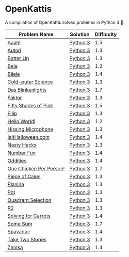 # OpenKattis

A compilation of OpenKattis solved problems in Python 3 :snake:. 

| Problem Name | Solution | Difficulty |
| ------------- |--------------- |------------- |
| [Aaah!](https://open.kattis.com/problems/aaah) | [Python 3](https://github.com/CamilleSalvinien/OpenKattis/blob/main/aaah.py) | 1.5 |
| [Autori](https://open.kattis.com/problems/autori) | [Python 3](https://github.com/CamilleSalvinien/OpenKattis/blob/main/autori.py) | 1.3 |
| [Batter Up](https://open.kattis.com/problems/batterup) | [Python 3](https://github.com/CamilleSalvinien/OpenKattis/blob/main/batterup.py) | 1.3 |
| [Bela](https://open.kattis.com/problems/bela) | [Python 3](https://github.com/CamilleSalvinien/OpenKattis/blob/main/bela.py) | 1.2 |
| [Bijele](https://open.kattis.com/problems/bijele) | [Python 3](https://github.com/CamilleSalvinien/OpenKattis/blob/main/bijele.py) | 1.4 |
| [Cold-puter Science](https://open.kattis.com/problems/cold) | [Python 3](https://github.com/CamilleSalvinien/OpenKattis/blob/main/coldputerscience.py) | 1.3 |
| [Das Blinkenlights](https://open.kattis.com/problems/dasblinkenlights) | [Python 3](https://github.com/CamilleSalvinien/OpenKattis/blob/main/dasblinkenlights.py) | 1.7 |
| [Faktor](https://open.kattis.com/problems/faktor) | [Python 3](https://github.com/CamilleSalvinien/OpenKattis/blob/main/faktor.py) | 1.3 |
| [Fifty Shades of Pink](https://open.kattis.com/problems/fiftyshades) | [Python 3](https://github.com/CamilleSalvinien/OpenKattis/blob/main/fiftyshades.py) | 1.5 |
| [Filip](https://open.kattis.com/problems/filip) | [Python 3](https://github.com/CamilleSalvinien/OpenKattis/blob/main/filip.py) | 1.3 |
| [Hello World!](https://open.kattis.com/problems/hello) | [Python 3](https://github.com/CamilleSalvinien/OpenKattis/blob/main/helloworld.py) | 1.2 |
| [Hissing Microphone](https://open.kattis.com/problems/hissingmicrophone) | [Python 3](https://github.com/CamilleSalvinien/OpenKattis/blob/main/hissingmicrophone.py) | 1.3 |
| [IsItHalloween.com](https://open.kattis.com/problems/isithalloween) | [Python 3](https://github.com/CamilleSalvinien/OpenKattis/blob/main/isithalloween.py) | 1.4 |
| [Nasty Hacks](https://open.kattis.com/problems/nastyhacks) |[Python 3](https://github.com/CamilleSalvinien/OpenKattis/blob/main/nastyhacks.py) | 1.3 |
| [Number Fun](https://open.kattis.com/problems/numberfun) | [Python 3](https://github.com/CamilleSalvinien/OpenKattis/blob/main/numberfun.py) | 1.4 |
| [Oddities](https://open.kattis.com/problems/oddities) | [Python 3](https://github.com/CamilleSalvinien/OpenKattis/blob/main/oddities.py) | 1.4 |
| [One Chicken Per Person!](https://open.kattis.com/problems/onechicken) | [Python 3](https://github.com/CamilleSalvinien/OpenKattis/blob/main/onechicken.py) | 1.7 |
| [Piece of Cake!](https://open.kattis.com/problems/pieceofcake2) | [Python 3](https://github.com/CamilleSalvinien/OpenKattis/blob/main/pieceofcake2.py) | 1.3 |
| [Planina](https://open.kattis.com/problems/planina) | [Python 3](https://github.com/CamilleSalvinien/OpenKattis/blob/main/planina.py) | 1.3 |
| [Pot](https://open.kattis.com/problems/pot) | [Python 3](https://github.com/CamilleSalvinien/OpenKattis/blob/main/pot.py) | 1.3
| [Quadrant Selection](https://open.kattis.com/problems/quadrant) | [Python 3](https://github.com/CamilleSalvinien/OpenKattis/blob/main/quadrant.py) | 1.3 |
| [R2](https://open.kattis.com/problems/r2) | [Python 3](https://github.com/CamilleSalvinien/OpenKattis/blob/main/r2.py) | 1.3 |
| [Solving for Carrots](https://open.kattis.com/problems/carrots) | [Python 3](https://github.com/CamilleSalvinien/OpenKattis/blob/main/carrots.py) | 1.4 |
| [Some Sum](https://open.kattis.com/problems/somesum) | [Python 3](https://github.com/CamilleSalvinien/OpenKattis/blob/main/somesum.py) | 1.7 |
| [Spavanac](https://open.kattis.com/problems/spavanac) | [Python 3](https://github.com/CamilleSalvinien/OpenKattis/blob/main/spavanac.py) | 1.4 |
| [Take Two Stones](https://open.kattis.com/problems/twostones) | [Python 3](https://github.com/CamilleSalvinien/OpenKattis/blob/main/twostones.py) | 1.3 |
| [Zamka](https://open.kattis.com/problems/zamka) | [Python 3](https://github.com/CamilleSalvinien/OpenKattis/blob/main/zamka.py) | 1.4 |
